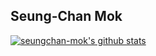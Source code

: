 ## Seung-Chan Mok

[![seungchan-mok's github stats](https://github-readme-stats-git-masterrstaa-rickstaa.vercel.app/api?username=seungchan-mok&count_private=true&show_icons=true&theme=dark)](https://github.com/seungchan-mok)
